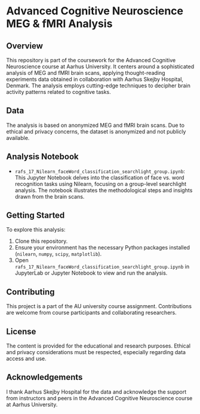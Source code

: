 # Advanced Cognitive Neuroscience MEG & fMRI Analysis

## Overview
This repository is part of the coursework for the Advanced Cognitive Neuroscience course at Aarhus University. It centers around a sophisticated analysis of MEG and fMRI brain scans, applying thought-reading experiments data obtained in collaboration with Aarhus Skejby Hospital, Denmark. The analysis employs cutting-edge techniques to decipher brain activity patterns related to cognitive tasks.

## Data
The analysis is based on anonymized MEG and fMRI brain scans. Due to ethical and privacy concerns, the dataset is anonymized and not publicly available. 

## Analysis Notebook
- `rafs_17_Nilearn_faceWord_classification_searchlight_group.ipynb`: This Jupyter Notebook delves into the classification of face vs. word recognition tasks using Nilearn, focusing on a group-level searchlight analysis. The notebook illustrates the methodological steps and insights drawn from the brain scans.

## Getting Started
To explore this analysis:
1. Clone this repository.
2. Ensure your environment has the necessary Python packages installed (`nilearn`, `numpy`, `scipy`, `matplotlib`).
3. Open `rafs_17_Nilearn_faceWord_classification_searchlight_group.ipynb` in JupyterLab or Jupyter Notebook to view and run the analysis.

## Contributing
This project is a part of the AU university course assignment. Contributions are welcome from course participants and collaborating researchers.

## License
The content is provided for the educational and research purposes. Ethical and privacy considerations must be respected, especially regarding data access and use.

## Acknowledgements
I thank Aarhus Skejby Hospital for the data and acknowledge the support from instructors and peers in the Advanced Cognitive Neuroscience course at Aarhus University.
